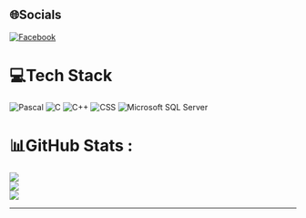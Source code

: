
## 🌐Socials
[![Facebook](https://img.shields.io/badge/Facebook-%231877F2.svg?logo=Facebook&logoColor=white)](https://www.facebook.com/profile.php?id=100006249017266) 

# 💻Tech Stack

![Pascal](https://img.shields.io/badge/Pascal-yellowgreen)
![C](https://img.shields.io/badge/C-blue)
![C++](https://img.shields.io/badge/C++-blue)
![CSS](https://img.shields.io/badge/CSS-blue)
![Microsoft SQL Server](https://img.shields.io/badge/Microsoft_SQL_Server-red)

# 📊GitHub Stats :
![](https://github-readme-stats.vercel.app/api?username=Croslee&theme=radical&hide_border=false&include_all_commits=true&count_private=false)<br/>
![](https://github-readme-streak-stats.herokuapp.com/?user=Croslee&theme=radical&hide_border=false)<br/>
![](https://github-readme-stats.vercel.app/api/top-langs/?username=Croslee&theme=radical&hide_border=false&include_all_commits=true&count_private=false&layout=compact)

---

